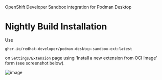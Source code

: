 OpenShift Developer Sandbox integration for Podman Desktop

# Nightly Build Installation

Use 

`ghcr.io/redhat-developer/podman-desktop-sandbox-ext:latest`

on `Settings/Extension` page using 'Install a new extension from OCI Image' form (see screenshot below).

![image](https://user-images.githubusercontent.com/620330/232674304-5d72e8c5-f4cc-437d-8100-15ae1113fef2.png)
